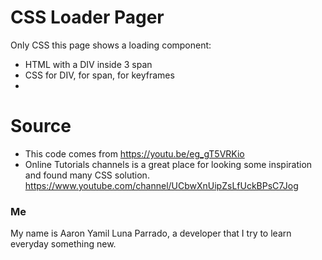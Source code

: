 # CSS Loader Pager

Only CSS this page shows a loading component:

- HTML with a DIV inside 3 span
- CSS for DIV, for span, for keyframes
-

# Source

- This code comes from https://youtu.be/eg_gT5VRKio
- Online Tutorials channels is a great place for looking some inspiration and found many CSS solution. https://www.youtube.com/channel/UCbwXnUipZsLfUckBPsC7Jog

### Me

My name is Aaron Yamil Luna Parrado, a developer that I try to learn everyday something new.
